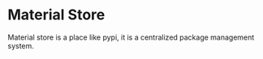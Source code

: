 # Material Store

Material store is a place like pypi, it is a centralized package management system.

